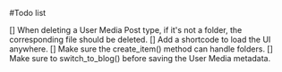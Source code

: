 #Todo list

[] When deleting a User Media Post type, if it's not a folder, the corresponding file should be deleted.
[] Add a shortcode to load the UI anywhere.
[] Make sure the create_item() method can handle folders.
[] Make sure to switch_to_blog() before saving the User Media metadata.
